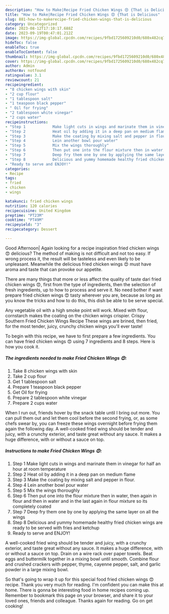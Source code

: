```yaml
---
description: "How to Make|Recipe Fried Chicken Wings 😍 {That is Delicious"
title: "How to Make|Recipe Fried Chicken Wings 😍 {That is Delicious"
slug: 881-how-to-makerecipe-fried-chicken-wings-that-is-delicious
category: Uncategorized
date: 2023-08-12T17:10:17.688Z
date: 2023-09-19T00:47:01.212Z
image: https://img-global.cpcdn.com/recipes/9fbd1725609210d0/680x482cq70/fried-chicken-wings-recipe-main-photo.jpg
hideToc: false
enableToc: true
enableTocContent: false
thumbnail: https://img-global.cpcdn.com/recipes/9fbd1725609210d0/680x482cq70/fried-chicken-wings-recipe-main-photo.jpg
cover: https://img-global.cpcdn.com/recipes/9fbd1725609210d0/680x482cq70/fried-chicken-wings-recipe-main-photo.jpg
author: Admin
authorAv: notfound
ratingvalue: 3.1
reviewcount: 21
recipeingredient:
- "8 chicken wings with skin"
- "2 cup flour"
- "1 tablespoon salt"
- "1 teaspoon black pepper"
- " Oil for frying"
- "2 tablespoon white vinegar"
- "2 cups water"
recipeinstructions:
- "Step 1            Make light cuts in wings and marinate them in vinegar for half an hour at room temperature"
- "Step 2            Heat oil by adding it in a deep pan on medium flame"
- "Step 3            Make the coating by mixing salt and pepper in flour."
- "Step 4            Lein another bowl pour water"
- "Step 5            Mix the wings thoroughly"
- "Step 6            Then put one into the flour mixture then in water, then again in flour and then in water and in the last again in flour mixture so its completely coated"
- "Step 7            Deep fry them one by one by applying the same layer on all the wings"
- "Step 8            Delicious and yummy homemade healthy fried chicken wings are ready to be served with fries and ketchup"
- "Ready to serve and ENJOY!"
categories:
- Recipe
tags:
- fried
- chicken
- wings

katakunci: fried chicken wings 
nutrition: 120 calories
recipecuisine: United Kingdom
preptime: "PT23M"
cooktime: "PT49M"
recipeyield: "3"
recipecategory: Dessert

---
```



Good Afternoon| Again looking for a recipe inspiration fried chicken wings 😍 delicious? The method of making is not difficult and not too easy. If wrong process it, the result will be tasteless and even likely to be unpleasant. Meanwhile the delicious fried chicken wings 😍 must have aroma and taste that can provoke our appetite.






There are many things that more or less affect the quality of taste dari fried chicken wings 😍, first from the type of ingredients, then the selection of fresh ingredients, up to how to process and serve it. No need bother if want prepare fried chicken wings 😍 tasty wherever you are, because as long as you know the tricks and how to do this, this dish be able to be serve special.


Any vegetable oil with a high smoke point will work. Mixed with flour, cornstarch makes the coating on the chicken wings crispier. Crispy Southern Fried Chicken Wings Recipe These wings are brined, then fried, for the most tender, juicy, crunchy chicken wings you&#39;ll ever taste!


To begin with this recipe, we have to first prepare a few ingredients. You can have fried chicken wings 😍 using 7 ingredients and 8 steps. Here is how you cook it.

<!--inarticleads1-->

##### The ingredients needed to make Fried Chicken Wings 😍:

1. Take 8 chicken wings with skin
1. Take 2 cup flour
1. Get 1 tablespoon salt
1. Prepare 1 teaspoon black pepper
1. Get  Oil for frying
1. Prepare 2 tablespoon white vinegar
1. Prepare 2 cups water


When I run out, friends hover by the snack table until I bring out more. You can pull them out and let them cool before the second frying, or, as some chefs swear by, you can freeze these wings overnight before frying them again the following day. A well-cooked fried wing should be tender and juicy, with a crunchy exterior, and taste great without any sauce. It makes a huge difference, with or without a sauce on top. 

<!--inarticleads2-->

##### Instructions to make Fried Chicken Wings 😍:

1. Step 1            Make light cuts in wings and marinate them in vinegar for half an hour at room temperature
1. Step 2            Heat oil by adding it in a deep pan on medium flame
1. Step 3            Make the coating by mixing salt and pepper in flour.
1. Step 4            Lein another bowl pour water
1. Step 5            Mix the wings thoroughly
1. Step 6            Then put one into the flour mixture then in water, then again in flour and then in water and in the last again in flour mixture so its completely coated
1. Step 7            Deep fry them one by one by applying the same layer on all the wings
1. Step 8            Delicious and yummy homemade healthy fried chicken wings are ready to be served with fries and ketchup
1. Ready to serve and ENJOY!

A well-cooked fried wing should be tender and juicy, with a crunchy exterior, and taste great without any sauce. It makes a huge difference, with or without a sauce on top. Drain on a wire rack over paper towels. Beat eggs and buttermilk together in a mixing bowl until smooth. Combine flour and crushed crackers with pepper, thyme, cayenne pepper, salt, and garlic powder in a large mixing bowl. 

So that's going to wrap it up for this special food fried chicken wings 😍 recipe. Thank you very much for reading. I'm confident you can make this at home. There is gonna be interesting food in home recipes coming up. Remember to bookmark this page on your browser, and share it to your loved ones, friends and colleague. Thanks again for reading. Go on get cooking!
